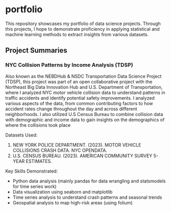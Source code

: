 # portfolio

This repository showcases my portfolio of data science projects. Through this projects, I hope to demonstrate proficiency in applying statistical and machine learning methods to extract insights from various datasets.

## Project Summaries
### NYC Collision Patterns by Income Analysis (TDSP)
Also known as the NEBDHub & NSDC Transportation Data Science Project (TDSP), this project was part of an open collaborative project with the Northeast Big Data Innovation Hub and U.S. Department of Transportation, where I analyzed NYC motor vehicle collision data to understand patterns in traffic accidents and identify potential safety improvements. I analyzed various aspects of the data, from common contributing factors to how accident rates change throughout the day and across different neighborhoods. I also utilized U.S Census Bureau to combine collision data with demographic and income data to gain insights on the demographics of where the collisions took place

Datasets Used:
1. NEW YORK POLICE DEPARTMENT. (2023). MOTOR VEHICLE COLLISIONS CRASH DATA. NYC OPENDATA.
2. U.S. CENSUS BUREAU. (2023). AMERICAN COMMUNITY SURVEY 5-YEAR ESTIMATES.

Key Skills Demonstrated:
* Python data analysis (mainly pandas for data wrangling and statsmodels for time series work)
* Data visualization using seaborn and matplotlib
* Time series analysis to understand crash patterns and seasonal trends
* Geospatial analysis to map high-risk areas (using folium)

